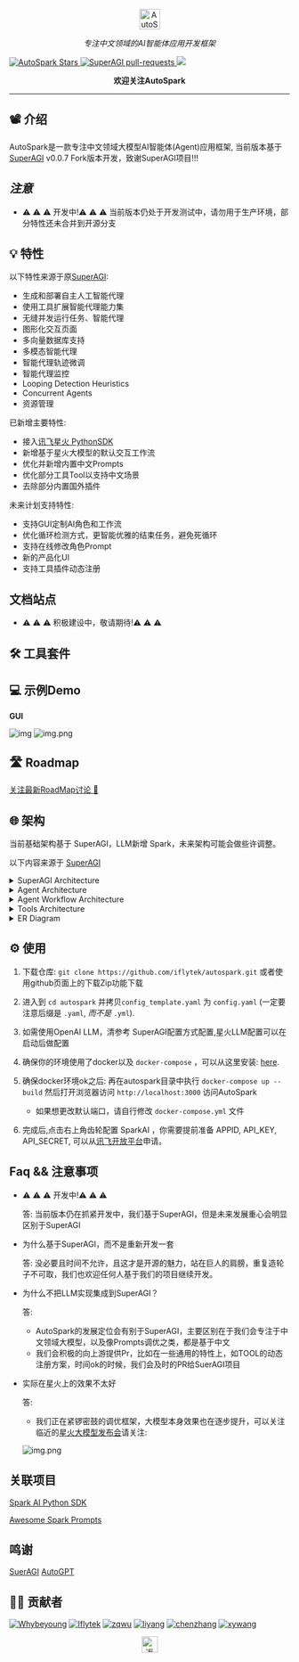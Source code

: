 <p align="center">
  <a href="https://superagi.com//#gh-light-mode-only">
    <img src="gui/public/images/spark_icon.png" width="37px" alt="AutoSpark logo" />
  </a>

</p>

<p align="center"><i>专注中文领域的AI智能体应用开发框架</i></p>





<a href="https://github.com/iflytek/autospark" target="blank">
<img src="https://img.shields.io/github/stars/iflytek/autospark?style=for-the-badge" alt="AutoSpark Stars"/>
</a>
<a href="https://github.com/iflytek/autospark/pulls" target="blank">
<img src="https://img.shields.io/github/issues-pr/iflytek/autospark?style=for-the-badge" alt="SuperAGI pull-requests"/>
</a>
<a href='https://github.com/iflytek/autospark//releases'>
<img src='https://img.shields.io/github/release/iflytek/autospark?&label=Latest&style=for-the-badge'>
</a>
<p align="center"><b>欢迎关注AutoSpark </b></p>

<hr>

## 📽 介绍

AutoSpark是一款专注中文领域大模型AI智能体(Agent)应用框架, 当前版本基于[SuperAGI](https://github.com/TransformerOptimus/SuperAGI) v0.0.7 Fork版本开发，致谢SuperAGI项目!!!

##   ***注意***
* ⚠️ ⚠️ ⚠️ 开发中!⚠️ ⚠️ ⚠️ 
当前版本仍处于开发测试中，请勿用于生产环境，部分特性还未合并到开源分支

## 💡 特性

以下特性来源于原[SuperAGI](https://github.com/TransformerOptimus/SuperAGI):

- 生成和部署自主人工智能代理
- 使用工具扩展智能代理能力集
- 无缝并发运行任务、智能代理
- 图形化交互页面
- 多向量数据库支持
- 多模态智能代理
- 智能代理轨迹微调
- 智能代理监控
- Looping Detection Heuristics 
- Concurrent Agents
- 资源管理

已新增主要特性:

- 接入[讯飞星火 PythonSDK](https://github.com/iflytek/spark-ai-python)
- 新增基于星火大模型的默认交互工作流
- 优化并新增内置中文Prompts
- 优化部分工具Tool以支持中文场景
- 去除部分内置国外插件


未来计划支持特性:

- 支持GUI定制AI角色和工作流
- 优化循环检测方式，更智能优雅的结束任务，避免死循环
- 支持在线修改角色Prompt
- 新的产品化UI
- 支持工具插件动态注册

## 文档站点
* ⚠️ ⚠️ ⚠️ 积极建设中，敬请期待!⚠️ ⚠️ ⚠️ 


## 🛠 工具套件


## 💻 示例Demo

[//]: # (**CLI View**)

**GUI**

![img](docs/imgs/settings.png)
![img.png](docs/imgs/running.png)

## 🛣 Roadmap
[关注最新RoadMap讨论 🔗](https://github.com/iflytek/AutoSpark/discussions/1)


<a id="architecture">

## 🌐 架构

当前基础架构基于 SuperAGI，LLM新增 Spark，未来架构可能会做些许调整。

以下内容来源于 [SuperAGI](https://superagi.com)

</a>
<details>
<summary>SuperAGI Architecture</summary>

![SuperAGI Architecture](https://superagi.com/wp-content/uploads/2023/06/SuperAGI-Architecture.png)
</details>

<details>
<summary>Agent Architecture</summary>

![Agent Architecture](https://superagi.com/wp-content/uploads/2023/06/Agent-Architecture.png)
</details>

<details>
<summary>Agent Workflow Architecture</summary>

![Agent Workflow Architecture](https://superagi.com/wp-content/uploads/2023/06/Agent-Workflow.png)
</details>

<details>
<summary>Tools Architecture</summary>

![Tools Architecture](https://superagi.com/wp-content/uploads/2023/06/Tool-Architecture.png)
</details>

<details>
<summary>ER Diagram</summary>

![ER Diagram](https://superagi.com/wp-content/uploads/2023/06/ER-Diagram.png)
</details>


## ⚙️ 使用

1. 下载仓库: `git clone https://github.com/iflytek/autospark.git` 或者使用github页面上的下载Zip功能下载
2. 进入到 `cd autospark` 并拷贝`config_template.yaml` 为 `config.yaml` (一定要注意后缀是 `.yaml`, *而不是* `.yml`).
3. 如需使用OpenAI LLM，清参考 SuperAGI配置方式配置,星火LLM配置可以在启动后做配置

4. 确保你的环境使用了docker以及 `docker-compose` ，可以从这里安装: [here](https://docs.docker.com/get-docker/). 
5. 确保docker环境ok之后:  再在autospark目录中执行 `docker-compose up --build` 然后打开浏览器访问 `http://localhost:3000` 访问AutoSpark
   - 如果想更改默认端口，请自行修改 `docker-compose.yml` 文件
6. 完成后,点击右上角齿轮配置 SparkAI ，你需要提前准备 APPID, API_KEY, API_SECRET, 可以从[讯飞开放平台](https://xinghuo.xfyun.cn/)申请。

## Faq && 注意事项

* ⚠️ ⚠️ ⚠️ 开发中!⚠️ ⚠️ ⚠️ 
   
   答: 当前版本仍在抓紧开发中，我们基于SuperAGI，但是未来发展重心会明显区别于SuperAGI

* 为什么基于SuperAGI，而不是重新开发一套

   答: 没必要且时间不允许，且这才是开源的魅力，站在巨人的肩膀，重复造轮子不可取，我们也欢迎任何人基于我们的项目继续开发。

* 为什么不把LLM实现集成到SuperAGI？
    
  答: 
  * AutoSpark的发展定位会有别于SuperAGI，主要区别在于我们会专注于中文领域大模型，以及像Prompts调优之类，都是基于中文
  * 我们会积极的向上游提供Pr，比如在一些通用的特性上，如TOOL的动态注册方案，时间ok的时候，我们会及时的PR给SuerAGI项目

* 实际在星火上的效果不太好

  答:
  * 我们正在紧锣密鼓的调优框架，大模型本身效果也在逐步提升，可以关注临近的[星火大模型发布会](https://xinghuo.xfyun.cn/)请关注:

  ![img.png](docs/imgs/v2.0.png)

## 关联项目
[Spark AI Python SDK](https://github.com/iflytek/spark-ai-python)

[Awesome Spark Prompts](https://github.com/iflytek/awesome_spark_prompts)

## 鸣谢
[SuerAGI](https://github.com/TransformerOptimus/SuperAGI#)
[AutoGPT](https://github.com/Significant-Gravitas/Auto-GPT)

## 👩‍💻 贡献者
[![Whybeyoung](https://images.weserv.nl/?url=https://avatars.githubusercontent.com/u/10629930?v=4&w=50&h=50&mask=circle)](https://github.com/whybeyoung)
[![Iflytek](https://images.weserv.nl/?url=https://avatars.githubusercontent.com/u/26786495?s=200&v=4&w=50&h=50&mask=circle)](https://github.com/iflytek) 
[![zqwu](https://images.weserv.nl/?url=https://avatars.githubusercontent.com/u/137276052?s=200&v=4&w=50&h=50&mask=circle)](https://github.com/iflytek)
[![liyang](https://images.weserv.nl/?url=https://avatars.githubusercontent.com/u/8241659?s=200&v=4&w=50&h=50&mask=circle)](https://github.com/snoopyyang)
[![chenzhang](https://images.weserv.nl/?url=https://avatars.githubusercontent.com/u/4353558?s=200&v=4&w=50&h=50&mask=circle)](https://github.com/zhangchen456)
[![xywang](https://images.weserv.nl/?url=https://avatars.githubusercontent.com/u/40142651?s=200&v=4&w=50&h=50&mask=circle)](https://github.com/zhangchen456)

<p align="center"><a href="https://github.com/iflytek/autospark#"><img src="https://superagi.com/wp-content/uploads/2023/05/backToTopButton.png" alt="返回顶部" height="29"/></a></p>
